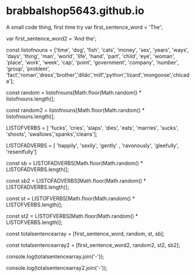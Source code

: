# brabbalshop5643.github.io
A small code thing, first time try
var first_sentence_word = 'The';

var first_sentence_word2 = 'And the';

const listofnouns = ['time', 'dog', 'fish', 'cats', 'money', 'sex', 'years', 'ways', 'days',  'thing', 'man', 'world', 'life', 'hand', 'part', 'child', 'eye', 'woman', 'place', 'work', 'week', 'cap', 'point', 'government', 'company', 'number', 'group', 'problem', 'fact','roman','dress','brother','dildo','milf','python','lizard','mongoose','chicada'];

const random = listofnouns[Math.floor(Math.random() * listofnouns.length)];

const random2 = listofnouns[Math.floor(Math.random() * listofnouns.length)];

LISTOFVERBS = [ 'fucks', 'cries', 'slaps', 'dies', 'eats', 'marries', 'sucks', 'shoots', 'swallows','spanks','cleans'];

LISTOFADVERBS = [ 'happily', 'sexily', 'gently' , 'ravonously', 'gleefully', 'resentfully']

const sb = LISTOFADVERBS[Math.floor(Math.random() * LISTOFADVERBS.length)];

const sb2 = LISTOFADVERBS[Math.floor(Math.random() * LISTOFADVERBS.length)];

const st = LISTOFVERBS[Math.floor(Math.random() * LISTOFVERBS.length)];

const st2 = LISTOFVERBS[Math.floor(Math.random() * LISTOFVERBS.length)];

const totalsentencearray = [first_sentence_word, random, st, sb];

const totalsentencearray2 = [first_sentence_word2, random2, st2, sb2];

console.log(totalsentencearray.join('-'));

console.log(totalsentencearray2.join('-'));
